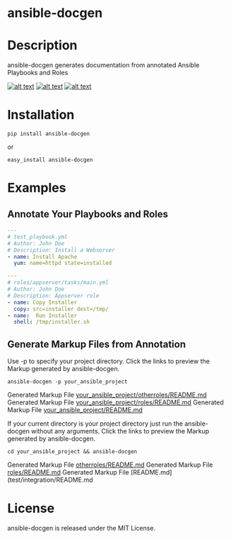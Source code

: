 ansible-docgen
=====================

Description
===========

ansible-docgen generates documentation from annotated Ansible Playbooks and Roles

[![alt text](https://secure.travis-ci.org/starboarder2001/ansible-docgen.png?branch=master "ansible-docs latest build")](http://travis-ci.org/starboarder2001/ansible-docgen)
[![alt text](https://img.shields.io/pypi/v/ansible-docgen.svg "ansible-docs PyPI version")](https://pypi.python.org/pypi/ansible-docgen)
[![alt text](https://img.shields.io/pypi/dm/ansible-docgen.svg "ansible-docs PyPI downloads")](https://pypi.python.org/pypi/ansible-docgen)


Installation
===========

```shell
pip install ansible-docgen
```

or

```shell
easy_install ansible-docgen
```

Examples
===========

Annotate Your Playbooks and Roles
---------
```yaml
---
# test_playbook.yml
# Author: John Doe
# Description: Install a Webserver
- name: Install Apache
  yum: name=httpd state=installed
```
```yaml
---
# roles/appserver/tasks/main.yml
# Author: John Doe
# Description: Appserver role
- name: Copy Installer
  copy: src=installer dest=/tmp/
- name:  Run Installer
  shell: /tmp/installer.sh
```
Generate Markup Files from Annotation
---------
Use -p to specify your project directory. Click the links to preview the Markup generated by ansible-docgen.
```shell
ansible-docgen -p your_ansible_project
```
Generated Markup File [your_ansible_project/otherroles/README.md](test/integration/otherroles/README.md)
Generated Markup File [your_ansible_project/roles/README.md](test/integration/roles/README.md)
Generated Markup File [your_ansible_project/README.md](test/integration/README.md)


If your current directory is your project directory just run the ansible-docgen without any arguments.
Click the links to preview the Markup generated by ansible-docgen.
```shell
cd your_ansible_project && ansible-docgen
```
Generated Markup File [otherroles/README.md](test/integration/otherroles/README.md)
Generated Markup File [roles/README.md](test/integration/roles/README.md)
Generated Markup File [README.md](test/integration/README.md

License
=======

ansible-docgen is released under the MIT License.

